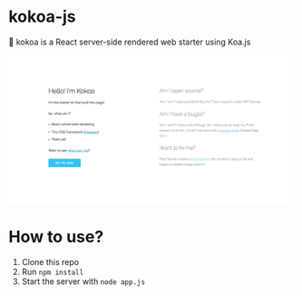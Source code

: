 # kokoa-js
:chocolate_bar: kokoa is a React server-side rendered web starter using Koa.js

![](_meta/screenshot.png)

# How to use?

1. Clone this repo
2. Run `npm install`
3. Start the server with `node app.js`

